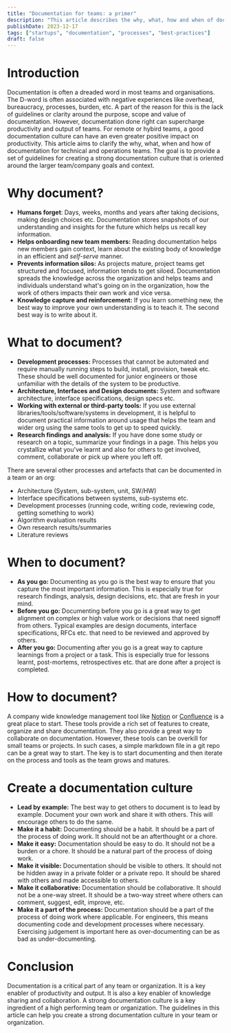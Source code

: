 ```yaml
---
title: "Documentation for teams: a primer"
description: "This article describes the why, what, how and when of documentation for technical and operations teams"
publishDate: 2023-12-17
tags: ["startups", "documentation", "processes", "best-practices"]
draft: false
---
```


# Introduction

Documentation is often a dreaded word in most teams and organisations. The D-word is often associated with negative experiences like overhead, bureaucracy, processes, burden, etc. A part of the reason for this is the lack of guidelines or clarity around the purpose, scope and value of documentation. However, documentation done right can supercharge productivity and output of teams. For remote or hybird teams, a good documentation culture can have an even greater positive impact on productivity. This article aims to clarify the why, what, when and how of documentation for technical and operations teams. The goal is to provide a set of guidelines for creating a strong documentation culture that is oriented around the larger team/company goals and context.

# Why document?

* **Humans forget**: Days, weeks, months and years after taking decisions, making design choices etc. Documentation stores snapshots of our understanding and insights for the future which helps us recall key information.
* **Helps onboarding new team members:** Reading documentation helps new members gain context, learn about the existing body of knowledge in an efficient and *self-serve* manner.
* **Prevents information silos:** As projects mature, project teams get structured and focused, information tends to get siloed. Documentation spreads the knowledge across the organization and helps teams and individuals understand what's going on in the organization, how the work of others impacts their own work and vice versa.
* **Knowledge capture and reinforcement:** If you learn something new, the best way to improve your own understanding is to teach it. The second best way is to write about it.

# What to document?

* **Development processes:** Processes that cannot be automated and require manually running steps to build, install, provision, tweak etc. These should be well documented for junior engineers or those unfamiliar with the details of the system to be productive.
* **Architecture, Interfaces and Design documents:** System and software architecture, interface specifications, design specs etc.
* **Working with external or third-party tools:** If you use external libraries/tools/software/systems in development, it is helpful to document practical information around usage that helps the team and wider org using the same tools to get up to speed quickly.
* **Research findings and analysis:** If you have done some study or research on a topic, summarize your findings in a page. This helps you crystallize what you've learnt and also for others to get involved, comment, collaborate or pick up where you left off.

There are several other processes and artefacts that can be documented in a team or an org:
* Architecture (System, sub-system, unit, SW/HW)
* Interface specifications between systems, sub-systems etc.
* Development processes (running code, writing code, reviewing code, getting something to work)
* Algorithm evaluation results
* Own research results/summaries
* Literature reviews

# When to document?

* **As you go:** Documenting as you go is the best way to ensure that you capture the most important information. This is especially true for research findings, analysis, design decisions, etc. that are fresh in your mind.
* **Before you go:** Documenting before you go is a great way to get alignment on complex or high value work or decisions that need signoff from others. Typical examples are design documents, interface specifications, RFCs etc. that need to be reviewed and approved by others.
* **After you go:** Documenting after you go is a great way to capture learnings from a project or a task. This is especially true for lessons learnt, post-mortems, retrospectives etc. that are done after a project is completed.


# How to document?

A company wide knowledge management tool like [Notion](https://www.notion.so/) or [Confluence](https://www.atlassian.com/software/confluence) is a great place to start. These tools provide a rich set of features to create, organize and share documentation. They also provide a great way to collaborate on documentation. However, these tools can be overkill for small teams or projects. In such cases, a simple markdown file in a git repo can be a great way to start. The key is to start documenting and then iterate on the process and tools as the team grows and matures.

# Create a documentation culture

* **Lead by example:** The best way to get others to document is to lead by example. Document your own work and share it with others. This will encourage others to do the same.
* **Make it a habit:** Documenting should be a habit. It should be a part of the process of doing work. It should not be an afterthought or a chore.
* **Make it easy:** Documentation should be easy to do. It should not be a burden or a chore. It should be a natural part of the process of doing work.
* **Make it visible:** Documentation should be visible to others. It should not be hidden away in a private folder or a private repo. It should be shared with others and made accessible to others.
* **Make it collaborative:** Documentation should be collaborative. It should not be a one-way street. It should be a two-way street where others can comment, suggest, edit, improve, etc.
* **Make it a part of the process:** Documentation should be a part of the process of doing work where applicable. For engineers, this means documenting code and development processes where necessary. Exercising judgement is important here as over-documenting can be as bad as under-documenting.

# Conclusion

Documentation is a critical part of any team or organization. It is a key enabler of productivity and output. It is also a key enabler of knowledge sharing and collaboration. A strong documentation culture is a key ingredient of a high performing team or organization. The guidelines in this article can help you create a strong documentation culture in your team or organization.